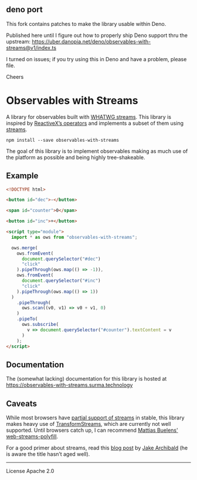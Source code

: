 ## deno port

This fork contains patches to make the library usable within Deno.

Published here until I figure out how to properly ship Deno support thru the upstream:
https://uber.danopia.net/deno/observables-with-streams@v1/index.ts

I turned on issues; if you try using this in Deno and have a problem, please file.

Cheers

# Observables with Streams

A library for observables built with [WHATWG streams](https://streams.spec.whatwg.org). This library is inspired by [ReactiveX’s operators](http://reactivex.io/documentation/operators.html) and implements a subset of them using [streams](https://streams.spec.whatwg.org).

```
npm install --save observables-with-streams
```

The goal of this library is to implement observables making as much use of the platform as possible and being highly tree-shakeable.

## Example

```html
<!DOCTYPE html>

<button id="dec">-</button>

<span id="counter">0</span>

<button id="inc">+</button>

<script type="module">
  import * as ows from "observables-with-streams";

  ows.merge(
    ows.fromEvent(
      document.querySelector("#dec")
      "click"
    ).pipeThrough(ows.map(() => -1)),
    ows.fromEvent(
      document.querySelector("#inc")
      "click"
    ).pipeThrough(ows.map(() => 1))
  )
    .pipeThrough(
      ows.scan((v0, v1) => v0 + v1, 0)
    )
    .pipeTo(
      ows.subscribe(
        v => document.querySelector("#counter").textContent = v
      )
    );
</script>
```

## Documentation

The (somewhat lacking) documentation for this library is hosted at https://observables-with-streams.surma.technology

## Caveats

While most browsers have [partial support of streams](https://caniuse.com/#feat=streams) in stable, this library makes heavy use of [TransformStreams](https://streams.spec.whatwg.org/#ts-model), which are currently not well supported. Until browsers catch up, I can recommend [Mattias Buelens'](https://twitter.com/MattiasBuelens) [web-streams-polyfill](https://npm.im/web-streams-polyfill).

For a good primer about streams, read this [blog post](https://jakearchibald.com/2016/streams-ftw/) by [Jake Archibald](https://twitter.com/jaffathecake/) (he is aware the title hasn’t aged well).

---

License Apache 2.0
